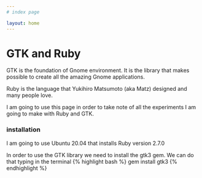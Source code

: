```yaml
---
# index page

layout: home
---
```


# GTK and Ruby

GTK is the foundation of Gnome environment.
It is the library that makes possible to create all the amazing Gnome applications.

Ruby is the language that Yukihiro Matsumoto (aka Matz) designed and many people love.

I am going to use this page in order to take note of all the experiments I am going to make
with Ruby and GTK.

### installation

I am going to use Ubuntu 20.04 that installs Ruby version 2.7.0

In order to use the GTK library we need to install the gtk3 gem. We can do that typing in the terminal
{% highlight bash %}
gem install gtk3
{% endhighlight %}
